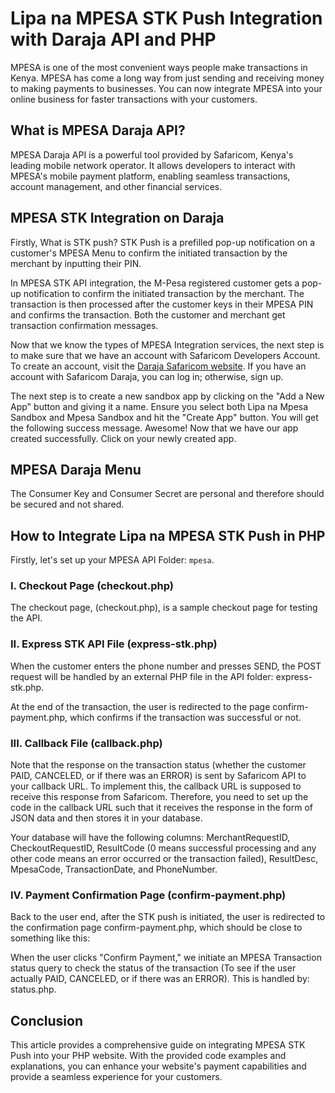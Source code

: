 # Lipa na MPESA STK Push Integration with Daraja API and PHP

MPESA is one of the most convenient ways people make transactions in Kenya. MPESA has come a long way from just sending and receiving money to making payments to businesses. You can now integrate MPESA into your online business for faster transactions with your customers.

## What is MPESA Daraja API?

MPESA Daraja API is a powerful tool provided by Safaricom, Kenya's leading mobile network operator. It allows developers to interact with MPESA's mobile payment platform, enabling seamless transactions, account management, and other financial services.

## MPESA STK Integration on Daraja

Firstly, What is STK push? STK Push is a prefilled pop-up notification on a customer's MPESA Menu to confirm the initiated transaction by the merchant by inputting their PIN.

In MPESA STK API integration, the M-Pesa registered customer gets a pop-up notification to confirm the initiated transaction by the merchant. The transaction is then processed after the customer keys in their MPESA PIN and confirms the transaction. Both the customer and merchant get transaction confirmation messages. 

Now that we know the types of MPESA Integration services, the next step is to make sure that we have an account with Safaricom Developers Account. To create an account, visit the [Daraja Safaricom website](https://developer.safaricom.co.ke/). If you have an account with Safaricom Daraja, you can log in; otherwise, sign up.

The next step is to create a new sandbox app by clicking on the "Add a New App" button and giving it a name. Ensure you select both Lipa na Mpesa Sandbox and Mpesa Sandbox and hit the "Create App" button. You will get the following success message. Awesome! Now that we have our app created successfully. Click on your newly created app.

## MPESA Daraja Menu

The Consumer Key and Consumer Secret are personal and therefore should be secured and not shared.

## How to Integrate Lipa na MPESA STK Push in PHP

Firstly, let's set up your MPESA API Folder: `mpesa`.

### I. Checkout Page (checkout.php)

The checkout page, (checkout.php), is a sample checkout page for testing the API.

### II. Express STK API File (express-stk.php)
When the customer enters the phone number and presses SEND, the POST request will be handled by an external PHP file in the API folder: express-stk.php.

At the end of the transaction, the user is redirected to the page confirm-payment.php, which confirms if the transaction was successful or not.

### III. Callback File (callback.php)
Note that the response on the transaction status (whether the customer PAID, CANCELED, or if there was an ERROR) is sent by Safaricom API to your callback URL. To implement this, the callback URL is supposed to receive this response from Safaricom. Therefore, you need to set up the code in the callback URL such that it receives the response in the form of JSON data and then stores it in your database.

Your database will have the following columns: MerchantRequestID, CheckoutRequestID, ResultCode (0 means successful processing and any other code means an error occurred or the transaction failed), ResultDesc, MpesaCode, TransactionDate, and PhoneNumber.

### IV. Payment Confirmation Page (confirm-payment.php)
Back to the user end, after the STK push is initiated, the user is redirected to the confirmation page confirm-payment.php, which should be close to something like this:

When the user clicks "Confirm Payment," we initiate an MPESA Transaction status query to check the status of the transaction (To see if the user actually PAID, CANCELED, or if there was an ERROR). This is handled by: status.php.


## Conclusion
This article provides a comprehensive guide on integrating MPESA STK Push into your PHP website. With the provided code examples and explanations, you can enhance your website's payment capabilities and provide a seamless experience for your customers.
